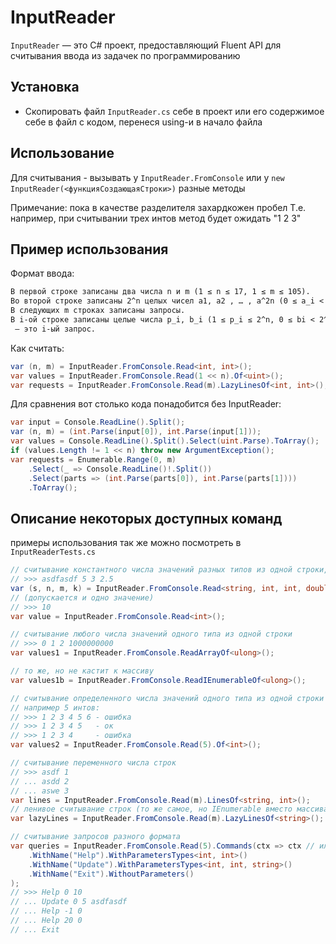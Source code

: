 ﻿# InputReader

`InputReader` — это С# проект, предоставляющий Fluent API для считывания ввода из задачек по программированию

## Установка

- Скопировать файл `InputReader.cs` себе в проект
  или его содержимое себе в файл с кодом, перенеся using-и в начало файла

## Использование

Для считывания - вызывать у `InputReader.FromConsole`
или у `new InputReader(<функцияСоздающаяСтроки>)` разные методы

Примечание: пока в качестве разделителя захардкожен пробел
Т.е. например, при считывании трех интов метод будет ожидать "1 2 3"

## Пример использования

Формат ввода:

```markdown
В первой строке записаны два числа n и m (1 ≤ n ≤ 17, 1 ≤ m ≤ 105).
Во второй строке записаны 2^n целых чисел a1, a2 , … , a^2n (0 ≤ a_i < 2^30).
В следующих m строках записаны запросы.
В i-ой строке записаны целые числа p_i, b_i (1 ≤ p_i ≤ 2^n, 0 ≤ bi < 2^30)
 — это i-ый запрос.
```

Как считать:

```csharp
var (n, m) = InputReader.FromConsole.Read<int, int>();
var values = InputReader.FromConsole.Read(1 << n).Of<uint>();
var requests = InputReader.FromConsole.Read(m).LazyLinesOf<int, int>();
```

Для сравнения вот столько кода понадобится без InputReader:
```csharp
var input = Console.ReadLine().Split();
var (n, m) = (int.Parse(input[0]), int.Parse(input[1]));
var values = Console.ReadLine().Split().Select(uint.Parse).ToArray(); 
if (values.Length != 1 << n) throw new ArgumentException();
var requests = Enumerable.Range(0, m)
    .Select(_ => Console.ReadLine()!.Split())
    .Select(parts => (int.Parse(parts[0]), int.Parse(parts[1])))
    .ToArray();
```

## Описание некоторых доступных команд
примеры использования так же можно посмотреть в `InputReaderTests.cs`

```csharp
// считывание константного числа значений разных типов из одной строки, например:
// >>> asdfasdf 5 3 2.5
var (s, n, m, k) = InputReader.FromConsole.Read<string, int, int, double>(); 
// (допускается и одно значение)
// >>> 10
var value = InputReader.FromConsole.Read<int>();

// считывание любого числа значений одного типа из одной строки 
// >>> 0 1 2 1000000000
var values1 = InputReader.FromConsole.ReadArrayOf<ulong>();

// то же, но не кастит к массиву
var values1b = InputReader.FromConsole.ReadIEnumerableOf<ulong>();

// считывание определенного числа значений одного типа из одной строки (если их там больше или меньше - ошибка)
// например 5 интов:
// >>> 1 2 3 4 5 6 - ошибка
// >>> 1 2 3 4 5   - ок
// >>> 1 2 3 4     - ошибка
var values2 = InputReader.FromConsole.Read(5).Of<int>();

// считывание переменного числа строк 
// >>> asdf 1
// ... asdd 2
// ... aswe 3
var lines = InputReader.FromConsole.Read(m).LinesOf<string, int>();
// ленивое считывание строк (то же самое, но IEnumerable вместо массива)
var lazyLines = InputReader.FromConsole.Read(m).LazyLinesOf<string>();

// считывание запросов разного формата
var queries = InputReader.FromConsole.Read(5).Commands(ctx => ctx // или LazyCommands вместо Commands
    .WithName("Help").WithParametersTypes<int, int>()
    .WithName("Update").WithParametersTypes<int, int, string>()
    .WithName("Exit").WithoutParameters()
);
// >>> Help 0 10
// ... Update 0 5 asdfasdf
// ... Help -1 0
// ... Help 20 0
// ... Exit
```

